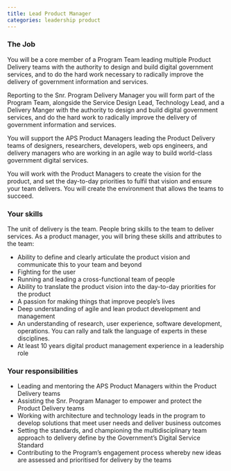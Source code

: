 ```yaml
---
title: Lead Product Manager
categories: leadership product
---
```


### The Job

You will be a core member of a Program Team leading multiple Product Delivery teams with the authority to design and build digital government services, and to do the hard work necessary to radically improve the delivery of government information and services.

Reporting to the Snr. Program Delivery Manager you will form part of the Program Team, alongside the Service Design Lead, Technology Lead, and a Delivery Manger with the authority to design and build digital government services, and do the hard work to radically improve the delivery of government information and services.

You will support the APS Product Managers leading the Product Delivery teams of designers, researchers, developers, web ops engineers, and delivery managers who are working in an agile way to build world-class government digital services.

You will work with the Product Managers to create the vision for the product, and set the day-to-day priorities to fulfil that vision and ensure your team delivers. You will create the environment that allows the teams to succeed.

### Your skills

The unit of delivery is the team. People bring skills to the team to deliver services. As a product manager, you will bring these skills and attributes to the team:

- Ability to define and clearly articulate the product vision and communicate this to your team and beyond
- Fighting for the user
- Running and leading a cross-functional team of people
- Ability to translate the product vision into the day-to-day priorities for the product
- A passion for making things that improve people’s lives
- Deep understanding of agile and lean product development and management
- An understanding of research, user experience, software development, operations. You can rally and talk the language of experts in these disciplines.
- At least 10 years digital product management experience in a leadership role

### Your responsibilities

- Leading and mentoring the APS Product Managers within the Product Delivery teams
- Assisting the Snr. Program Manager to empower and protect the Product Delivery teams
- Working with architecture and technology leads in the program to develop solutions that meet user needs and deliver business outcomes
- Setting the standards, and championing the multidisciplinary team approach to delivery define by the Government’s Digital Service Standard
- Contributing to the Program’s engagement process whereby new ideas are assessed and prioritised for delivery by the teams
